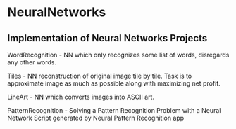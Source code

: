 # NeuralNetworks
## Implementation of Neural Networks Projects

WordRecognition - NN which only recognizes some list of words, disregards any other words. 

Tiles - NN reconstruction of original image tile by tile. Task is to approximate image as much as possible along with maximizing net profit.

LineArt - NN which converts images into ASCII art.

PatternRecognition - Solving a Pattern Recognition Problem with a Neural Network Script generated by Neural Pattern Recognition app
